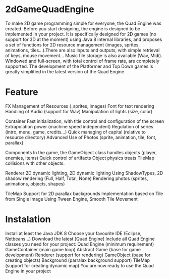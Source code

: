# 2dGameQuadEngine
To make 2D game programming simple for everyone, the Quad Engine was created. Before you start designing, the engine is designed to be implemented in your project. It is specifically designed for 2D games (no support for 3D at the moment) using Java 8 internal libraries, and proposes a set of functions for 2D resource management (images, sprites, animations, tiles...).There are also inputs and outputs, with simple retrieval of keys, mouse movement... Music file storage is also available (Wav, Midi). Windowed and full-screen, with total control of frame rate, are completely supported. The development of the Platformer and Top Down games is greatly simplified in the latest version of the Quad Engine.

# Feature
FX 
   Management of Resources (_sprites, images) 
  Font for text rendering 
  Handling of Audio (support for Wav) 
  Manipulation of lights (size, color)

Container 
  Fast initialization, with title control and configuration of the screen 
  Extrapolation power (machine speed independent) 
  Regulation of series (intro, menu, game, credits...) 
  Quick managing of capital (relative to resource directory) 
  Advanced Use of Photos (sprite, animation, tile, font, parallax)

Components
  In the game, the GameObject class handles objects (player, enemies, items) 
  Quick control of artifacts 
  Object physics treats TileMap collisions with other objects.

Renderer 
  2D dynamic lighting, 2D dynamic lighting 
  Using ShadowTypes, 2D shadow rendering (Full, Half, Total, None) 
  Rendering photos (sprites, animations, objects, shapes)
  
TileMap
  Support for 2D parallax backgrounds 
  Implementation based on Tile from Single Image 
  Using Tween Engine, Smooth Tile Movement

# Instalation

Install at least the Java JDK 8
Choose your favourite IDE (Eclipse, Netbeans...)
Download the latest [Quad Engine]
Include all Quad Engine classes you need for your project:
Quad Engine (minimum requirement)
GameContainer (main game loop)
Abstract Game (base for game development)
Renderer (support for rendering)
GameObject (base for creating objects)
Background (parralax background support)
TileMap (support for creating dynamic map)
You are now ready to use the Quad Engine in your project
